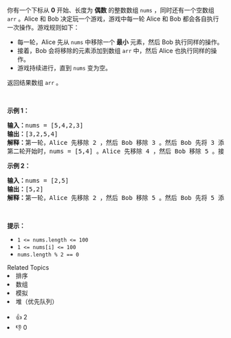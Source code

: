 <p>你有一个下标从 <strong>0</strong> 开始、长度为 <strong>偶数</strong> 的整数数组 <code>nums</code> ，同时还有一个空数组 <code>arr</code> 。Alice 和 Bob 决定玩一个游戏，游戏中每一轮 Alice 和 Bob 都会各自执行一次操作。游戏规则如下：</p>

<ul> 
 <li>每一轮，Alice 先从 <code>nums</code> 中移除一个<strong> 最小</strong> 元素，然后 Bob 执行同样的操作。</li> 
 <li>接着，Bob 会将移除的元素添加到数组 <code>arr</code> 中，然后 Alice 也执行同样的操作。</li> 
 <li>游戏持续进行，直到 <code>nums</code> 变为空。</li> 
</ul>

<p>返回结果数组 <code>arr</code> 。</p>

<p>&nbsp;</p>

<p><strong class="example">示例 1：</strong></p>

<pre>
<strong>输入：</strong>nums = [5,4,2,3]
<strong>输出：</strong>[3,2,5,4]
<strong>解释：</strong>第一轮，Alice 先移除 2 ，然后 Bob 移除 3 。然后 Bob 先将 3 添加到 arr 中，接着 Alice 再将 2 添加到 arr 中。于是 arr = [3,2] 。
第二轮开始时，nums = [5,4] 。Alice 先移除 4 ，然后 Bob 移除 5 。接着他们都将元素添加到 arr 中，arr 变为 [3,2,5,4] 。
</pre>

<p><strong class="example">示例 2：</strong></p>

<pre>
<strong>输入：</strong>nums = [2,5]
<strong>输出：</strong>[5,2]
<strong>解释：</strong>第一轮，Alice 先移除 2 ，然后 Bob 移除 5 。然后 Bob 先将 5 添加到 arr 中，接着 Alice 再将 2 添加到 arr 中。于是 arr = [5,2] 。
</pre>

<p>&nbsp;</p>

<p><strong>提示：</strong></p>

<ul> 
 <li><code>1 &lt;= nums.length &lt;= 100</code></li> 
 <li><code>1 &lt;= nums[i] &lt;= 100</code></li> 
 <li><code>nums.length % 2 == 0</code></li> 
</ul>

<div><div>Related Topics</div><div><li>排序</li><li>数组</li><li>模拟</li><li>堆（优先队列）</li></div></div><br><div><li>👍 2</li><li>👎 0</li></div>